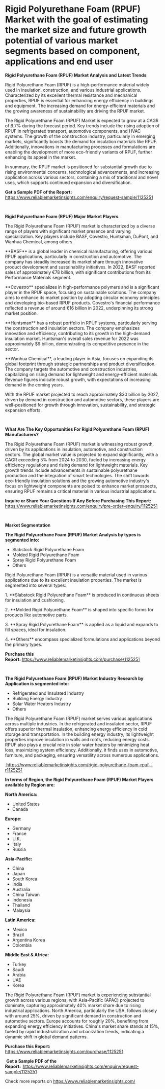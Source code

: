 <p><h1>Rigid Polyurethane Foam (RPUF) Market with the goal of estimating the market size and future growth potential of various market segments based on component, applications and end user</h1></p><p><strong>Rigid Polyurethane Foam (RPUF) Market Analysis and Latest Trends</strong></p>
<p><p>Rigid Polyurethane Foam (RPUF) is a high-performance material widely used in insulation, construction, and various industrial applications. Characterized by its excellent thermal resistance and mechanical properties, RPUF is essential for enhancing energy efficiency in buildings and equipment. The increasing demand for energy-efficient materials and the growing awareness of sustainability are driving the RPUF market.</p><p>The Rigid Polyurethane Foam (RPUF) Market is expected to grow at a CAGR of 6.7% during the forecast period. Key trends include the rising adoption of RPUF in refrigerated transport, automotive components, and HVAC systems. The growth of the construction industry, particularly in emerging markets, significantly boosts the demand for insulation materials like RPUF. Additionally, innovations in manufacturing processes and formulations are enabling the development of more eco-friendly variants of RPUF, further enhancing its appeal in the market.</p><p>In summary, the RPUF market is positioned for substantial growth due to rising environmental concerns, technological advancements, and increasing application across various sectors, containing a mix of traditional and novel uses, which supports continued expansion and diversification.</p></p>
<p><strong>Get a Sample PDF of the Report:&nbsp;</strong> <a href="https://www.reliablemarketinsights.com/enquiry/request-sample/1125251?utm_campaign=2004&utm_medium=2&utm_source=Github&utm_content=ia&utm_term=01022025&utm_id=rigid-polyurethane-foam-rpuf">https://www.reliablemarketinsights.com/enquiry/request-sample/1125251</a></p>
<p>&nbsp;</p>
<p><strong>Rigid Polyurethane Foam (RPUF) Major Market Players</strong></p>
<p><p>The Rigid Polyurethane Foam (RPUF) market is characterized by a diverse range of players with significant market presence and varying specialization. Key players include BASF, Covestro, Huntsman, DuPont, and Wanhua Chemical, among others.</p><p>**BASF** is a global leader in chemical manufacturing, offering various RPUF applications, particularly in construction and automotive. The company has steadily increased its market share through innovative product development and sustainability initiatives. In 2022, BASF reported sales of approximately €78 billion, with significant contributions from its Performance Materials segment.</p><p>**Covestro** specializes in high-performance polymers and is a significant player in the RPUF space, focusing on sustainable solutions. The company aims to enhance its market position by adopting circular economy principles and developing bio-based RPUF products. Covestro's financial performance reflected a revenue of around €16 billion in 2022, underpinning its strong market position.</p><p>**Huntsman** has a robust portfolio in RPUF systems, particularly serving the construction and insulation sectors. The company emphasizes innovation and efficiency, contributing to its growth in the high-demand insulation market. Huntsman's overall sales revenue for 2022 was approximately $9 billion, demonstrating its competitive presence in the sector.</p><p>**Wanhua Chemical**, a leading player in Asia, focuses on expanding its global footprint through strategic partnerships and product diversification. The company targets the automotive and construction industries, capitalizing on rising demand for lightweight and energy-efficient materials. Revenue figures indicate robust growth, with expectations of increasing demand in the coming years.</p><p>With the RPUF market projected to reach approximately $30 billion by 2027, driven by demand in construction and automotive sectors, these players are well-positioned for growth through innovation, sustainability, and strategic expansion efforts.</p></p>
<p>&nbsp;</p>
<p><strong>What Are The Key Opportunities For Rigid Polyurethane Foam (RPUF) Manufacturers?</strong></p>
<p><p>The Rigid Polyurethane Foam (RPUF) market is witnessing robust growth, driven by its applications in insulation, automotive, and construction sectors. The global market value is projected to expand significantly, with a CAGR exceeding 5% from 2024 to 2030, fueled by increasing energy efficiency regulations and rising demand for lightweight materials. Key growth trends include advancements in sustainable polyurethane production and the integration of smart technologies. The shift towards eco-friendly insulation solutions and the growing automotive industry's focus on lightweight components are poised to enhance market prospects, ensuring RPUF remains a critical material in various industrial applications.</p></p>
<p><strong>Inquire or Share Your Questions If Any Before Purchasing This Report:</strong> <a href="https://www.reliablemarketinsights.com/enquiry/pre-order-enquiry/1125251?utm_campaign=2004&utm_medium=2&utm_source=Github&utm_content=ia&utm_term=01022025&utm_id=rigid-polyurethane-foam-rpuf">https://www.reliablemarketinsights.com/enquiry/pre-order-enquiry/1125251</a></p>
<p>&nbsp;</p>
<p><strong>Market Segmentation</strong></p>
<p><strong>The Rigid Polyurethane Foam (RPUF) Market Analysis by types is segmented into:</strong></p>
<p><ul><li>Slabstock Rigid Polyurethane Foam</li><li>Molded Rigid Polyurethane Foam</li><li>Spray Rigid Polyurethane Foam</li><li>Others</li></ul></p>
<p><p>Rigid Polyurethane Foam (RPUF) is a versatile material used in various applications due to its excellent insulation properties. The market is segmented into several types: </p><p>1. **Slabstock Rigid Polyurethane Foam** is produced in continuous sheets for insulation and cushioning. </p><p>2. **Molded Rigid Polyurethane Foam** is shaped into specific forms for products like automotive parts. </p><p>3. **Spray Rigid Polyurethane Foam** is applied as a liquid and expands to fill spaces, ideal for insulation. </p><p>4. **Others** encompass specialized formulations and applications beyond the primary types.</p></p>
<p><strong>Purchase this Report:&nbsp;</strong><a href="https://www.reliablemarketinsights.com/purchase/1125251?utm_campaign=2004&utm_medium=2&utm_source=Github&utm_content=ia&utm_term=01022025&utm_id=rigid-polyurethane-foam-rpuf">https://www.reliablemarketinsights.com/purchase/1125251</a></p>
<p>&nbsp;</p>
<p><strong>The Rigid Polyurethane Foam (RPUF) Market Industry Research by Application is segmented into:</strong></p>
<p><ul><li>Refrigerated and Insulated Industry</li><li>Building Energy Industry</li><li>Solar Water Heaters Industry</li><li>Others</li></ul></p>
<p><p>The Rigid Polyurethane Foam (RPUF) market serves various applications across multiple industries. In the refrigerated and insulated sector, RPUF offers superior thermal insulation, enhancing energy efficiency in cold storage and transportation. In the building energy industry, its lightweight properties improve insulation in walls and roofs, reducing energy costs. RPUF also plays a crucial role in solar water heaters by minimizing heat loss, maximizing system efficiency. Additionally, it finds uses in automotive, furniture, and packaging, ensuring versatility across numerous applications.</p></p>
<p><a href="https://www.reliablemarketinsights.com/rigid-polyurethane-foam-rpuf--r1125251?utm_campaign=2004&utm_medium=2&utm_source=Github&utm_content=ia&utm_term=01022025&utm_id=rigid-polyurethane-foam-rpuf">&nbsp;https://www.reliablemarketinsights.com/rigid-polyurethane-foam-rpuf--r1125251</a></p>
<p><strong>In terms of Region, the Rigid Polyurethane Foam (RPUF) Market Players available by Region are:</strong></p>
<p>
    <p> <strong> North America: </strong>
        <ul>
            <li>United States</li>
            <li>Canada</li>
        </ul>
        </p> 
    <p> <strong> Europe: </strong>
        <ul>
            <li>Germany</li>
            <li>France</li>
            <li>U.K.</li>
            <li>Italy</li>
            <li>Russia</li>
        </ul>
        </p> 
    <p> <strong> Asia-Pacific: </strong>
        <ul>
            <li>China</li>
            <li>Japan</li>
            <li>South Korea</li>
            <li>India</li>
            <li>Australia</li>
            <li>China Taiwan</li>
            <li>Indonesia</li>
            <li>Thailand</li>
            <li>Malaysia</li>
        </ul>
        </p> 
    <p> <strong> Latin America: </strong>
        <ul>
            <li>Mexico</li>
            <li>Brazil</li>
            <li>Argentina Korea</li>
            <li>Colombia</li>
        </ul>
        </p> 
    <p> <strong> Middle East & Africa: </strong>
        <ul>
            <li>Turkey</li>
            <li>Saudi</li>
            <li>Arabia</li>
            <li>UAE</li>
            <li>Korea</li>
        </ul>
    </p>
    </p>
<p><p>The Rigid Polyurethane Foam (RPUF) market is experiencing substantial growth across various regions, with Asia-Pacific (APAC) projected to dominate, capturing approximately 40% market share due to rising industrial applications. North America, particularly the USA, follows closely with around 25%, driven by significant demand in construction and automotive sectors. Europe accounts for roughly 20%, benefiting from expanding energy efficiency initiatives. China's market share stands at 15%, fueled by rapid industrialization and urbanization trends, indicating a dynamic shift in global demand patterns.</p></p>
<p><strong>Purchase this Report: </strong><a href="https://www.reliablemarketinsights.com/purchase/1125251?utm_campaign=2004&utm_medium=2&utm_source=Github&utm_content=ia&utm_term=01022025&utm_id=rigid-polyurethane-foam-rpuf">https://www.reliablemarketinsights.com/purchase/1125251</a></p>
<p>&nbsp;<strong>Get a Sample PDF of the Report:&nbsp;&nbsp;</strong><a href="https://www.reliablemarketinsights.com/enquiry/request-sample/1125251?utm_campaign=2004&utm_medium=2&utm_source=Github&utm_content=ia&utm_term=01022025&utm_id=rigid-polyurethane-foam-rpuf">https://www.reliablemarketinsights.com/enquiry/request-sample/1125251</a></p>
<p><strong></strong></p>
<p>Check more reports on <a href="https://www.reliablemarketinsights.com/?utm_campaign=2004&utm_medium=2&utm_source=Github&utm_content=ia&utm_term=01022025&utm_id=rigid-polyurethane-foam-rpuf">https://www.reliablemarketinsights.com/</a></p>